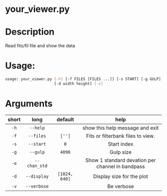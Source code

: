 
your_viewer.py
==============

# Description


Read fits/fil file and show the data
# Usage:


```bash
usage: your_viewer.py [-h] [-f FILES [FILES ...]] [-s START] [-g GULP] [-e]
                      [-d width height] [-v]

```
# Arguments

|short|long|default|help|
| :---: | :---: | :---: | :---: |
|`-h`|`--help`||show this help message and exit|
|`-f`|`--files`|`['']`|Fits or filterbank files to view.|
|`-s`|`--start`|`0`|Start index|
|`-g`|`--gulp`|`4096`|Gulp size|
|`-e`|`--chan_std`||Show 1 standard devation per channel in bandpass|
|`-d`|`--display`|`[1024, 640]`|Display size for the plot|
|`-v`|`--verbose`||Be verbose|
